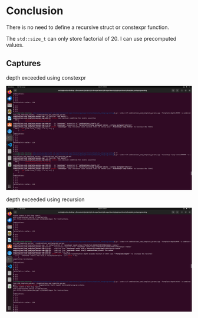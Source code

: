 # Conclusion

There is no need to define a recursive struct or constexpr function.

The `std::size_t` can only store factorial of 20. I can use precomputed values.

## Captures

depth exceeded using constexpr

![depth exceeded using constexpr](depth_constexpr.png)

depth exceeded using recursion

![depth exceeded using recursion](depth_recursion.png)
